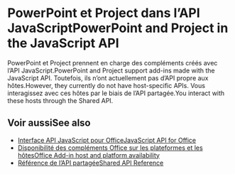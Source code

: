 # <a name="powerpoint-and-project-in-the-javascript-api"></a><span data-ttu-id="f9620-101">PowerPoint et Project dans l’API JavaScript</span><span class="sxs-lookup"><span data-stu-id="f9620-101">PowerPoint and Project in the JavaScript API</span></span>

<span data-ttu-id="f9620-102">PowerPoint et Project prennent en charge des compléments créés avec l’API JavaScript.</span><span class="sxs-lookup"><span data-stu-id="f9620-102">PowerPoint and Project support add-ins made with the JavaScript API.</span></span> <span data-ttu-id="f9620-103">Toutefois, ils n’ont actuellement pas d’API propre aux hôtes.</span><span class="sxs-lookup"><span data-stu-id="f9620-103">However, they currently do not have host-specific APIs.</span></span> <span data-ttu-id="f9620-104">Vous interagissez avec ces hôtes par le biais de l’API partagée.</span><span class="sxs-lookup"><span data-stu-id="f9620-104">You interact with these hosts through the Shared API.</span></span> 

## <a name="see-also"></a><span data-ttu-id="f9620-105">Voir aussi</span><span class="sxs-lookup"><span data-stu-id="f9620-105">See also</span></span>

- [<span data-ttu-id="f9620-106">Interface API JavaScript pour Office</span><span class="sxs-lookup"><span data-stu-id="f9620-106">JavaScript API for Office</span></span>](/javascript/office/javascript-api-for-office)
- [<span data-ttu-id="f9620-107">Disponibilité des compléments Office sur les plateformes et les hôtes</span><span class="sxs-lookup"><span data-stu-id="f9620-107">Office Add-in host and platform availability</span></span>](https://docs.microsoft.com/office/dev/add-ins/overview/office-add-in-availability)
- [<span data-ttu-id="f9620-108">Référence de l’API partagée</span><span class="sxs-lookup"><span data-stu-id="f9620-108">Shared API Reference</span></span>](/javascript/api/overview/office)